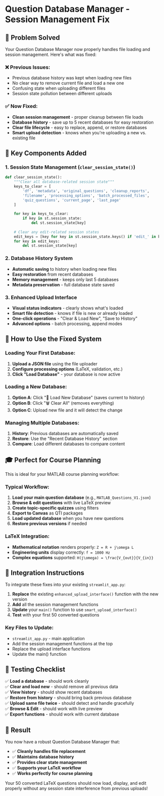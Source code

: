 # Question Database Manager - Session Management Fix

## 🎯 Problem Solved

Your Question Database Manager now properly handles file loading and session management. Here's what was fixed:

### ❌ Previous Issues:
- Previous database history was kept when loading new files
- No clear way to remove current file and load a new one
- Confusing state when uploading different files
- Session state pollution between different uploads

### ✅ Now Fixed:
- **Clean session management** - proper cleanup between file loads
- **Database history** - save up to 5 recent databases for easy restoration
- **Clear file lifecycle** - easy to replace, append, or restore databases
- **Smart upload detection** - knows when you're uploading a new vs. existing file

## 🔧 Key Components Added

### 1. Session State Management (`clear_session_state()`)
```python
def clear_session_state():
    """Clear all database-related session state"""
    keys_to_clear = [
        'df', 'metadata', 'original_questions', 'cleanup_reports', 
        'filename', 'processing_options', 'batch_processed_files',
        'quiz_questions', 'current_page', 'last_page'
    ]
    
    for key in keys_to_clear:
        if key in st.session_state:
            del st.session_state[key]
    
    # Clear any edit-related session states
    edit_keys = [key for key in st.session_state.keys() if 'edit_' in key]
    for key in edit_keys:
        del st.session_state[key]
```

### 2. Database History System
- **Automatic saving** to history when loading new files
- **Easy restoration** from recent databases
- **Memory management** - keeps only last 5 databases
- **Metadata preservation** - full database state saved

### 3. Enhanced Upload Interface
- **Visual status indicators** - clearly shows what's loaded
- **Smart file detection** - knows if file is new or already loaded
- **One-click operations** - "Clear & Load New", "Save to History"
- **Advanced options** - batch processing, append modes

## 🚀 How to Use the Fixed System

### Loading Your First Database:
1. **Upload a JSON file** using the file uploader
2. **Configure processing options** (LaTeX, validation, etc.)
3. **Click "Load Database"** - your database is now active

### Loading a New Database:
1. **Option A**: Click "🔄 Load New Database" (saves current to history)
2. **Option B**: Click "🗑️ Clear All" (removes everything)
3. **Option C**: Upload new file and it will detect the change

### Managing Multiple Databases:
1. **History**: Previous databases are automatically saved
2. **Restore**: Use the "Recent Database History" section
3. **Compare**: Load different databases to compare content

## 🎓 Perfect for Course Planning

This is ideal for your MATLAB course planning workflow:

### Typical Workflow:
1. **Load your main question database** (e.g., `MATLAB_Questions_V1.json`)
2. **Browse & edit questions** with live LaTeX preview
3. **Create topic-specific quizzes** using filters
4. **Export to Canvas** as QTI packages
5. **Load updated database** when you have new questions
6. **Restore previous versions** if needed

### LaTeX Integration:
- **Mathematical notation** renders properly: `Z = R + j\omega L`
- **Engineering units** display correctly: `f = 1000 Hz`
- **Complex equations** supported: `H(j\omega) = \frac{V_{out}}{V_{in}}`

## 📝 Integration Instructions

To integrate these fixes into your existing `streamlit_app.py`:

1. **Replace** the existing `enhanced_upload_interface()` function with the new version
2. **Add** all the session management functions
3. **Update** your `main()` function to use `smart_upload_interface()`
4. **Test** with your first 50 converted questions

### Key Files to Update:
- `streamlit_app.py` - main application
- Add the session management functions at the top
- Replace the upload interface functions
- Update the main() function

## 🧪 Testing Checklist

✅ **Load a database** - should work cleanly  
✅ **Clear and load new** - should remove all previous data  
✅ **View history** - should show recent databases  
✅ **Restore from history** - should bring back previous database  
✅ **Upload same file twice** - should detect and handle gracefully  
✅ **Browse & Edit** - should work with live preview  
✅ **Export functions** - should work with current database  

## 🎉 Result

You now have a robust Question Database Manager that:
- ✅ **Cleanly handles file replacement**
- ✅ **Maintains database history** 
- ✅ **Provides clear state management**
- ✅ **Supports your LaTeX workflow**
- ✅ **Works perfectly for course planning**

Your 50 converted LaTeX questions should now load, display, and edit properly without any session state interference from previous uploads!